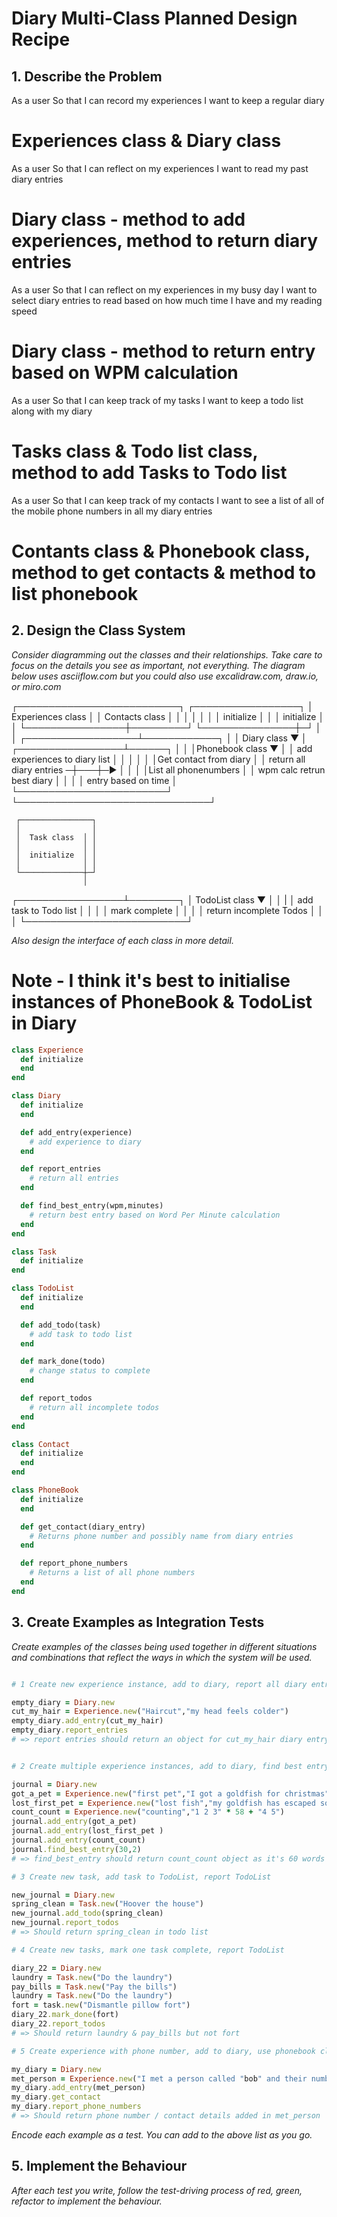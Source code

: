 # Diary Multi-Class Planned Design Recipe

## 1. Describe the Problem

As a user
So that I can record my experiences
I want to keep a regular diary

# Experiences class & Diary class

As a user
So that I can reflect on my experiences
I want to read my past diary entries

# Diary class - method to add experiences, method to return diary entries

As a user
So that I can reflect on my experiences in my busy day
I want to select diary entries to read based on how much time I have and my reading speed

# Diary class - method to return entry based on WPM calculation

As a user
So that I can keep track of my tasks
I want to keep a todo list along with my diary

# Tasks class & Todo list class, method to add Tasks to Todo list

As a user
So that I can keep track of my contacts
I want to see a list of all of the mobile phone numbers in all my diary entries

# Contants class & Phonebook class, method to get contacts & method to list phonebook

## 2. Design the Class System

_Consider diagramming out the classes and their relationships. Take care to
focus on the details you see as important, not everything. The diagram below
uses asciiflow.com but you could also use excalidraw.com, draw.io, or miro.com_


  ┌──────────────────────────┐        ┌─────────────────┐
  │   Experiences class      │        │ Contacts class  │
  │                │         │        │                 │
  │    initialize  │         │        │  initialize   │ │
  └────────────────┼─────────┘        └───────────────┼─┘
                   │                                  │
┌──────────────────┴────────────┐                     │
│  Diary class     ▼            │   ┌─────────────────┴──────┐
│                               │   │Phonebook class  ▼      │
│ add experiences to diary list │   │                        │
│                               │   │Get contact from diary  │
│ return all diary entries     ─┼───┼─►                      │
│                               │   │List all phonenumbers   │
│ wpm calc retrun best diary    │   │                        │
│ entry based on time           │   └────────────────────────┘
└───────────────────────────────┘

     ┌────────────────┐
     │                │
     │  Task class  │ │
     │              │ │
     │  initialize  │ │                                                         
     │              │ │
     └──────────────┼─┘
                    │
  ┌─────────────────┴────────┐
  │ TodoList class  ▼        │
  │                          |
  │ add task to Todo list    │
  │                          │
  │ mark complete            │
  │                          │
  │ return incomplete Todos  │
  │                          │
  └──────────────────────────┘


_Also design the interface of each class in more detail._

# Note - I think it's best to initialise instances of PhoneBook & TodoList in Diary

```ruby
class Experience
  def initialize
  end
end

class Diary
  def initialize
  end

  def add_entry(experience)
    # add experience to diary
  end

  def report_entries
    # return all entries
  end

  def find_best_entry(wpm,minutes)
    # return best entry based on Word Per Minute calculation
  end
end

class Task
  def initialize 
end

class TodoList
  def initialize
  end

  def add_todo(task)
    # add task to todo list
  end

  def mark_done(todo)
    # change status to complete
  end

  def report_todos
    # return all incomplete todos
  end
end

class Contact
  def initialize
  end
end

class PhoneBook
  def initialize
  end

  def get_contact(diary_entry)
    # Returns phone number and possibly name from diary entries
  end

  def report_phone_numbers
    # Returns a list of all phone numbers
  end
end

```

## 3. Create Examples as Integration Tests

_Create examples of the classes being used together in different situations and
combinations that reflect the ways in which the system will be used._

```ruby

# 1 Create new experience instance, add to diary, report all diary entries

empty_diary = Diary.new
cut_my_hair = Experience.new("Haircut","my head feels colder")
empty_diary.add_entry(cut_my_hair)
empty_diary.report_entries
# => report entries should return an object for cut_my_hair diary entry


# 2 Create multiple experience instances, add to diary, find best entry based on WPM method

journal = Diary.new
got_a_pet = Experience.new("first pet","I got a goldfish for christmas")
lost_first_pet = Experience.new("lost fish","my goldfish has escaped somehow...")
count_count = Experience.new("counting","1 2 3" * 58 + "4 5")
journal.add_entry(got_a_pet)
journal.add_entry(lost_first_pet )
journal.add_entry(count_count)
journal.find_best_entry(30,2)
# => find_best_entry should return count_count object as it's 60 words (wpm calc 30 * 2 = 60)

# 3 Create new task, add task to TodoList, report TodoList

new_journal = Diary.new
spring_clean = Task.new("Hoover the house")
new_journal.add_todo(spring_clean)
new_journal.report_todos
# => Should return spring_clean in todo list 

# 4 Create new tasks, mark one task complete, report TodoList

diary_22 = Diary.new
laundry = Task.new("Do the laundry")
pay_bills = Task.new("Pay the bills")
laundry = Task.new("Do the laundry")
fort = task.new("Dismantle pillow fort")
diary_22.mark_done(fort)
diary_22.report_todos
# => Should return laundry & pay_bills but not fort

# 5 Create experience with phone number, add to diary, use phonebook class to create contact, then report phone number

my_diary = Diary.new
met_person = Experience.new("I met a person called "bob" and their number is 07711 123 765")
my_diary.add_entry(met_person)
my_diary.get_contact
my_diary.report_phone_numbers
# => Should return phone number / contact details added in met_person

```

_Encode each example as a test. You can add to the above list as you go._

## 5. Implement the Behaviour

_After each test you write, follow the test-driving process of red, green,
refactor to implement the behaviour._

